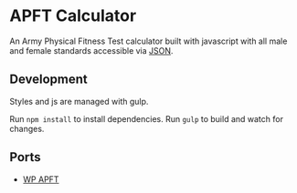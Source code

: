 # APFT Calculator

An Army Physical Fitness Test calculator built with javascript with all male and female standards accessible via [JSON](standards.json).

## Development

Styles and js are managed with gulp.

Run `npm install` to install dependencies. Run `gulp` to build and watch for changes.

## Ports

+ [WP APFT](https://github.com/josephfusco/wp-apft)
